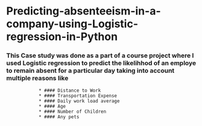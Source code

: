 # Predicting-absenteeism-in-a-company-using-Logistic-regression-in-Python
### This Case study was done as a part of a course project where I used Logistic regression to predict the likelihhod of an employe to remain absent for a particular day taking into account multiple reasons like 
                * #### Distance to Work
                * #### Transportation Expense
                * #### Daily work load average
                * #### Age
                * #### Number of Children
                * #### Any pets
                
                
